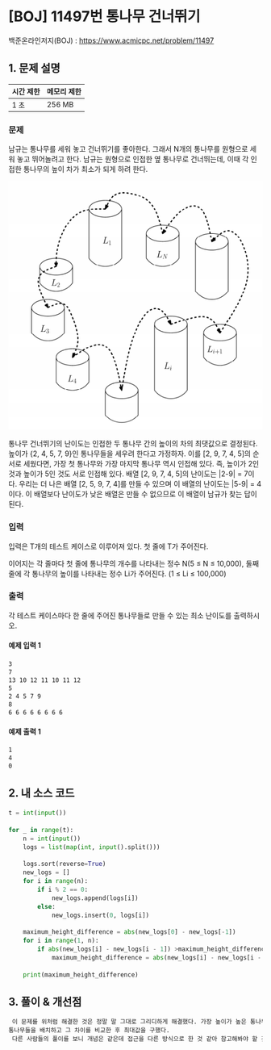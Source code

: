 # [BOJ] 11497번 통나무 건너뛰기

백준온라인저지(BOJ) :  https://www.acmicpc.net/problem/11497


## 1. 문제 설명

| 시간 제한 | 메모리 제한 | 
| :-------- | :---------- |
| 1 초      | 256 MB      | 

### 문제

남규는 통나무를 세워 놓고 건너뛰기를 좋아한다. 그래서 N개의 통나무를 원형으로 세워 놓고 뛰어놀려고 한다. 남규는 원형으로 인접한 옆 통나무로 건너뛰는데, 이때 각 인접한 통나무의 높이 차가 최소가 되게 하려 한다.

![img.png](images/11497_img.png)

통나무 건너뛰기의 난이도는 인접한 두 통나무 간의 높이의 차의 최댓값으로 결정된다. 높이가 {2, 4, 5, 7, 9}인 통나무들을 세우려 한다고 가정하자. 이를 [2, 9, 7, 4, 5]의 순서로 세웠다면, 가장 첫 통나무와 가장 마지막 통나무 역시 인접해 있다. 즉, 높이가 2인 것과 높이가 5인 것도 서로 인접해 있다. 배열 [2, 9, 7, 4, 5]의 난이도는 |2-9| = 7이다. 우리는 더 나은 배열 [2, 5, 9, 7, 4]를 만들 수 있으며 이 배열의 난이도는 |5-9| = 4이다. 이 배열보다 난이도가 낮은 배열은 만들 수 없으므로 이 배열이 남규가 찾는 답이 된다.

### 입력

입력은 T개의 테스트 케이스로 이루어져 있다. 첫 줄에 T가 주어진다.

이어지는 각 줄마다 첫 줄에 통나무의 개수를 나타내는 정수 N(5 ≤ N ≤ 10,000), 둘째 줄에 각 통나무의 높이를 나타내는 정수 Li가 주어진다. (1 ≤ Li ≤ 100,000)

### 출력

각 테스트 케이스마다 한 줄에 주어진 통나무들로 만들 수 있는 최소 난이도를 출력하시오.

#### 예제 입력 1

```
3
7
13 10 12 11 10 11 12
5
2 4 5 7 9
8
6 6 6 6 6 6 6 6
```

#### 예제 출력 1

```
1
4
0
```


## 2. 내 소스 코드

```python
t = int(input())

for _ in range(t):
    n = int(input())
    logs = list(map(int, input().split()))

    logs.sort(reverse=True)
    new_logs = []
    for i in range(n):
        if i % 2 == 0:
            new_logs.append(logs[i])
        else:
            new_logs.insert(0, logs[i])

    maximum_height_difference = abs(new_logs[0] - new_logs[-1])
    for i in range(1, n):
        if abs(new_logs[i] - new_logs[i - 1]) >maximum_height_difference:
            maximum_height_difference = abs(new_logs[i] - new_logs[i - 1])

    print(maximum_height_difference)
```



## 3. 풀이 & 개선점

```python
 이 문제를 위처럼 해결한 것은 정말 말 그대로 그리디하게 해결했다. 가장 높이가 높은 통나무를 가운데 배치하고 순서대로 왼쪽, 오른쪽을 번갈아가면서
통나무들을 배치하고 그 차이를 비교한 후 최대값을 구했다.
 다른 사람들의 풀이를 보니 개념은 같은데 접근을 다른 방식으로 한 것 같아 참고해봐야 할 것 같다.
```